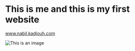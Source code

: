 # This is me and this is my first website

www.nabil.kadjouh.com

![This is an image](https://github.com/Bill29200/www.nabil.kadjouh.com/blob/master/imgs/b2.jpg)
